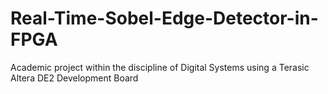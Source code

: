 # Real-Time-Sobel-Edge-Detector-in-FPGA
Academic project within the discipline of Digital Systems using a Terasic Altera DE2 Development Board
